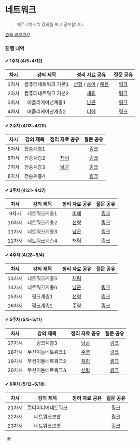 # 네트워크

> 매주 4차시씩 강의를 보고 공부합니다.

_[강의 바로가기](http://www.kocw.net/home/cview.do?cid=6166c077e545b736)_

### 진행 내역

#### ✔ 1주차 (4/5~4/12)

| 차시 | 강의 제목 | 정리 자료 공유 | 질문 공유 |
| :-----: | :-----: | :-----: | :-----: | 
| 1차시 | 컴퓨터네트워크 기본1 | [선형](https://indecisive-phalange-003.notion.site/9b6c7096ab5c45c796faea152d221542) / [승아](https://substantial-radish-aee.notion.site/720da6bb4d9842f198b3ec59bfb68d84) / [예은](https://1drv.ms/u/s!ArZqtCMgCjTAf7O96FF_2CEIbPw) | [링크](https://github.com/SSAFY-S0914/CS-Study/blob/main/2.%20%EB%84%A4%ED%8A%B8%EC%9B%8C%ED%81%AC/%EC%A7%88%EB%AC%B8%EB%AA%A9%EB%A1%9D/1%EC%B0%A8%EC%8B%9C.md) |
| 2차시 | 컴퓨터네트워크 기본2 | [채림]() | [링크](https://github.com/SSAFY-S0914/CS-Study/blob/main/2.%20%EB%84%A4%ED%8A%B8%EC%9B%8C%ED%81%AC/%EC%A7%88%EB%AC%B8%EB%AA%A9%EB%A1%9D/2%EC%B0%A8%EC%8B%9C.md) |
| 3차시 | 애플리케이션계층1 | [남곤](https://ng-lee.notion.site/3-fc46c9a844ae4f8181368d77dd460fc5) | [링크](https://github.com/SSAFY-S0914/CS-Study/blob/main/2.%20%EB%84%A4%ED%8A%B8%EC%9B%8C%ED%81%AC/%EC%A7%88%EB%AC%B8%EB%AA%A9%EB%A1%9D/3%EC%B0%A8%EC%8B%9C.md) |
| 4차시 | 애플리케이션계층2 | [미혜]() | [링크](https://github.com/SSAFY-S0914/CS-Study/blob/main/2.%20%EB%84%A4%ED%8A%B8%EC%9B%8C%ED%81%AC/%EC%A7%88%EB%AC%B8%EB%AA%A9%EB%A1%9D/4%EC%B0%A8%EC%8B%9C.md) |

#### ✔ 2주차 (4/13~4/20)

| 차시 | 강의 제목 | 정리 자료 공유 | 질문 공유 |
| :-----: | :-----: | :-----: | :-----: | 
| 5차시 | 전송계층1 |  | [링크](https://github.com/SSAFY-S0914/CS-Study/blob/main/2.%20%EB%84%A4%ED%8A%B8%EC%9B%8C%ED%81%AC/%EC%A7%88%EB%AC%B8%EB%AA%A9%EB%A1%9D/5%EC%B0%A8%EC%8B%9C.md) |
| 6차시 | 전송계층2 | [채림]() | [링크](https://github.com/SSAFY-S0914/CS-Study/blob/main/2.%20%EB%84%A4%ED%8A%B8%EC%9B%8C%ED%81%AC/%EC%A7%88%EB%AC%B8%EB%AA%A9%EB%A1%9D/6%EC%B0%A8%EC%8B%9C.md) |
| 7차시 | 전송계층3 | [남곤](https://ng-lee.notion.site/7-3794c50fd1154170a75620734cc205a1) | [링크](https://github.com/SSAFY-S0914/CS-Study/blob/main/2.%20%EB%84%A4%ED%8A%B8%EC%9B%8C%ED%81%AC/%EC%A7%88%EB%AC%B8%EB%AA%A9%EB%A1%9D/7%EC%B0%A8%EC%8B%9C.md) |
| 8차시 | 전송계층4 |  | [링크](https://github.com/SSAFY-S0914/CS-Study/blob/main/2.%20%EB%84%A4%ED%8A%B8%EC%9B%8C%ED%81%AC/%EC%A7%88%EB%AC%B8%EB%AA%A9%EB%A1%9D/8%EC%B0%A8%EC%8B%9C.md) |

#### ✔ 3주차 (4/21~4/27)

| 차시 | 강의 제목 | 정리 자료 공유 | 질문 공유 |
| :-----: | :-----: | :-----: | :-----: | 
| 9차시 | 네트워크계층1 | [미혜]() | [링크](https://github.com/SSAFY-S0914/CS-Study/blob/main/2.%20%EB%84%A4%ED%8A%B8%EC%9B%8C%ED%81%AC/%EC%A7%88%EB%AC%B8%EB%AA%A9%EB%A1%9D/9%EC%B0%A8%EC%8B%9C.md) |
| 10차시 | 네트워크계층2 | [선형](https://indecisive-phalange-003.notion.site/a9e5193dd57545cea2d5b456bc30dbfe) | [링크](https://github.com/SSAFY-S0914/CS-Study/blob/main/2.%20%EB%84%A4%ED%8A%B8%EC%9B%8C%ED%81%AC/%EC%A7%88%EB%AC%B8%EB%AA%A9%EB%A1%9D/10%EC%B0%A8%EC%8B%9C.md) |
| 11차시 | 네트워크계층3 | [남곤](https://ng-lee.notion.site/11-d34580d5d59a4571bd42f6c1e6aad0b8) | [링크](https://github.com/SSAFY-S0914/CS-Study/blob/main/2.%20%EB%84%A4%ED%8A%B8%EC%9B%8C%ED%81%AC/%EC%A7%88%EB%AC%B8%EB%AA%A9%EB%A1%9D/11%EC%B0%A8%EC%8B%9C.md) |
| 12차시 | 네트워크계층4 | [채림]() | [링크](https://github.com/SSAFY-S0914/CS-Study/blob/main/2.%20%EB%84%A4%ED%8A%B8%EC%9B%8C%ED%81%AC/%EC%A7%88%EB%AC%B8%EB%AA%A9%EB%A1%9D/12%EC%B0%A8%EC%8B%9C.md) |

#### ✔ 4주차 (4/28~5/4)

| 차시 | 강의 제목 | 정리 자료 공유 | 질문 공유 |
| :-----: | :-----: | :-----: | :-----: | 
| 13차시 | 네트워크계층5 | [채림](https://tropical-border-e6f.notion.site/13-5-1be3300fdeff4d8281966a0b92098736) | |
| 14차시 | 네트워크계층6 | [남곤](https://ng-lee.notion.site/14-f3a2b62fdb56468f94763c63463bf4d0) | [링크](https://github.com/SSAFY-S0914/CS-Study/blob/main/2.%20%EB%84%A4%ED%8A%B8%EC%9B%8C%ED%81%AC/%EC%A7%88%EB%AC%B8%EB%AA%A9%EB%A1%9D/14%EC%B0%A8%EC%8B%9C.md) |
| 15차시 | 링크계층1 | [선형](https://indecisive-phalange-003.notion.site/6b8b25e60dab4c02a5a5c5a82b546af5) | [링크](https://github.com/SSAFY-S0914/CS-Study/blob/main/2.%20%EB%84%A4%ED%8A%B8%EC%9B%8C%ED%81%AC/%EC%A7%88%EB%AC%B8%EB%AA%A9%EB%A1%9D/15%EC%B0%A8%EC%8B%9C.md) |
| 16차시 | 링크계층2 | [주영](https://tin-colossus-852.notion.site/16-2-fe85840c437444b792fef48a0d0d896f) | [링크](https://github.com/SSAFY-S0914/CS-Study/blob/main/2.%20%EB%84%A4%ED%8A%B8%EC%9B%8C%ED%81%AC/%EC%A7%88%EB%AC%B8%EB%AA%A9%EB%A1%9D/16%EC%B0%A8%EC%8B%9C.md) |

#### ✔ 5주차 (5/5~5/11)

| 차시 | 강의 제목 | 정리 자료 공유 | 질문 공유 |
| :-----: | :-----: | :-----: | :-----: | 
| 17차시 | 링크계층3 | [남곤](https://www.notion.so/ng-lee/17-14b489f758b24e7892a85f261cd78b46?pvs=4) | [링크](https://github.com/SSAFY-S0914/CS-Study/blob/main/2.%20%EB%84%A4%ED%8A%B8%EC%9B%8C%ED%81%AC/%EC%A7%88%EB%AC%B8%EB%AA%A9%EB%A1%9D/17%EC%B0%A8%EC%8B%9C.md) |
| 18차시 | 무선이동네트워크1 | [주영](https://tin-colossus-852.notion.site/18-1-6ef82550c27148c5a013b2cf113893e6) | [링크](https://github.com/SSAFY-S0914/CS-Study/blob/main/2.%20%EB%84%A4%ED%8A%B8%EC%9B%8C%ED%81%AC/%EC%A7%88%EB%AC%B8%EB%AA%A9%EB%A1%9D/18%EC%B0%A8%EC%8B%9C.md) |
| 19차시 | 무선이동네트워크2 | [채림]() | [링크](https://github.com/SSAFY-S0914/CS-Study/blob/main/2.%20%EB%84%A4%ED%8A%B8%EC%9B%8C%ED%81%AC/%EC%A7%88%EB%AC%B8%EB%AA%A9%EB%A1%9D/19%EC%B0%A8%EC%8B%9C.md) |
| 20차시 | 무선이동네트워크3 | [선형](https://indecisive-phalange-003.notion.site/e27f95601d154d8ab62d8aca15db2837) | [링크](https://github.com/SSAFY-S0914/CS-Study/blob/main/2.%20%EB%84%A4%ED%8A%B8%EC%9B%8C%ED%81%AC/%EC%A7%88%EB%AC%B8%EB%AA%A9%EB%A1%9D/20%EC%B0%A8%EC%8B%9C.md) |

#### ✔ 6주차 (5/12~5/18)

| 차시 | 강의 제목 | 정리 자료 공유 | 질문 공유 |
| :-----: | :-----: | :-----: | :-----: | 
| 21차시 | 멀티미디어네트워크 |  | [링크](https://github.com/SSAFY-S0914/CS-Study/blob/main/2.%20%EB%84%A4%ED%8A%B8%EC%9B%8C%ED%81%AC/%EC%A7%88%EB%AC%B8%EB%AA%A9%EB%A1%9D/21%EC%B0%A8%EC%8B%9C.md) |
| 22차시 | 네트워크보안 |  | [링크](https://github.com/SSAFY-S0914/CS-Study/blob/main/2.%20%EB%84%A4%ED%8A%B8%EC%9B%8C%ED%81%AC/%EC%A7%88%EB%AC%B8%EB%AA%A9%EB%A1%9D/22%EC%B0%A8%EC%8B%9C.md) |
| 23차시 | 네트워크보안 |  | [링크](https://github.com/SSAFY-S0914/CS-Study/blob/main/2.%20%EB%84%A4%ED%8A%B8%EC%9B%8C%ED%81%AC/%EC%A7%88%EB%AC%B8%EB%AA%A9%EB%A1%9D/23%EC%B0%A8%EC%8B%9C.md) |

-끝- 

